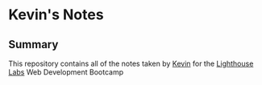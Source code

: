 # Kevin's Notes

## Summary

This repository contains all of the notes taken by [Kevin](https://github.com/kevinheaslip) for the [Lighthouse Labs](https://www.lighthouselabs.ca/) Web Development Bootcamp